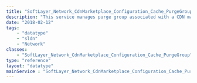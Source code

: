```yaml
---
title: "SoftLayer_Network_CdnMarketplace_Configuration_Cache_PurgeGroup"
description: "This service manages purge group associated with a CDN mapping Configuration. "
date: "2018-02-12"
tags:
    - "datatype"
    - "sldn"
    - "Network"
classes:
    - "SoftLayer_Network_CdnMarketplace_Configuration_Cache_PurgeGroup"
type: "reference"
layout: "datatype"
mainService : "SoftLayer_Network_CdnMarketplace_Configuration_Cache_PurgeGroup"
---
```

